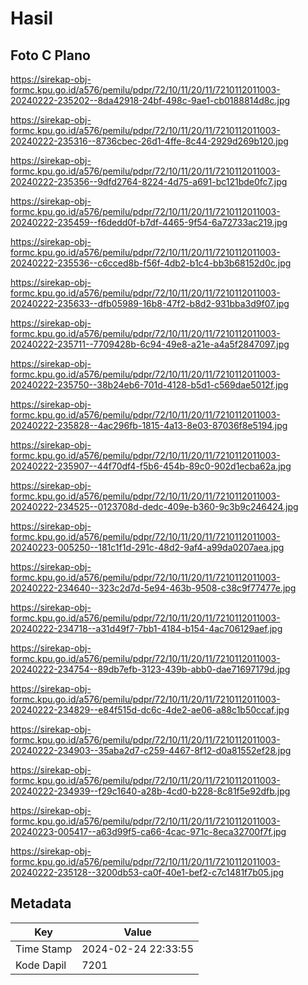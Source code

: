 # Hasil

## Foto C Plano

https://sirekap-obj-formc.kpu.go.id/a576/pemilu/pdpr/72/10/11/20/11/7210112011003-20240222-235202--8da42918-24bf-498c-9ae1-cb0188814d8c.jpg

https://sirekap-obj-formc.kpu.go.id/a576/pemilu/pdpr/72/10/11/20/11/7210112011003-20240222-235316--8736cbec-26d1-4ffe-8c44-2929d269b120.jpg

https://sirekap-obj-formc.kpu.go.id/a576/pemilu/pdpr/72/10/11/20/11/7210112011003-20240222-235356--9dfd2764-8224-4d75-a691-bc121bde0fc7.jpg

https://sirekap-obj-formc.kpu.go.id/a576/pemilu/pdpr/72/10/11/20/11/7210112011003-20240222-235459--f6dedd0f-b7df-4465-9f54-6a72733ac219.jpg

https://sirekap-obj-formc.kpu.go.id/a576/pemilu/pdpr/72/10/11/20/11/7210112011003-20240222-235536--c6cced8b-f56f-4db2-b1c4-bb3b68152d0c.jpg

https://sirekap-obj-formc.kpu.go.id/a576/pemilu/pdpr/72/10/11/20/11/7210112011003-20240222-235633--dfb05989-16b8-47f2-b8d2-931bba3d9f07.jpg

https://sirekap-obj-formc.kpu.go.id/a576/pemilu/pdpr/72/10/11/20/11/7210112011003-20240222-235711--7709428b-6c94-49e8-a21e-a4a5f2847097.jpg

https://sirekap-obj-formc.kpu.go.id/a576/pemilu/pdpr/72/10/11/20/11/7210112011003-20240222-235750--38b24eb6-701d-4128-b5d1-c569dae5012f.jpg

https://sirekap-obj-formc.kpu.go.id/a576/pemilu/pdpr/72/10/11/20/11/7210112011003-20240222-235828--4ac296fb-1815-4a13-8e03-87036f8e5194.jpg

https://sirekap-obj-formc.kpu.go.id/a576/pemilu/pdpr/72/10/11/20/11/7210112011003-20240222-235907--44f70df4-f5b6-454b-89c0-902d1ecba62a.jpg

https://sirekap-obj-formc.kpu.go.id/a576/pemilu/pdpr/72/10/11/20/11/7210112011003-20240222-234525--0123708d-dedc-409e-b360-9c3b9c246424.jpg

https://sirekap-obj-formc.kpu.go.id/a576/pemilu/pdpr/72/10/11/20/11/7210112011003-20240223-005250--181c1f1d-291c-48d2-9af4-a99da0207aea.jpg

https://sirekap-obj-formc.kpu.go.id/a576/pemilu/pdpr/72/10/11/20/11/7210112011003-20240222-234640--323c2d7d-5e94-463b-9508-c38c9f77477e.jpg

https://sirekap-obj-formc.kpu.go.id/a576/pemilu/pdpr/72/10/11/20/11/7210112011003-20240222-234718--a31d49f7-7bb1-4184-b154-4ac706129aef.jpg

https://sirekap-obj-formc.kpu.go.id/a576/pemilu/pdpr/72/10/11/20/11/7210112011003-20240222-234754--89db7efb-3123-439b-abb0-dae71697179d.jpg

https://sirekap-obj-formc.kpu.go.id/a576/pemilu/pdpr/72/10/11/20/11/7210112011003-20240222-234829--e84f515d-dc6c-4de2-ae06-a88c1b50ccaf.jpg

https://sirekap-obj-formc.kpu.go.id/a576/pemilu/pdpr/72/10/11/20/11/7210112011003-20240222-234903--35aba2d7-c259-4467-8f12-d0a81552ef28.jpg

https://sirekap-obj-formc.kpu.go.id/a576/pemilu/pdpr/72/10/11/20/11/7210112011003-20240222-234939--f29c1640-a28b-4cd0-b228-8c81f5e92dfb.jpg

https://sirekap-obj-formc.kpu.go.id/a576/pemilu/pdpr/72/10/11/20/11/7210112011003-20240223-005417--a63d99f5-ca66-4cac-971c-8eca32700f7f.jpg

https://sirekap-obj-formc.kpu.go.id/a576/pemilu/pdpr/72/10/11/20/11/7210112011003-20240222-235128--3200db53-ca0f-40e1-bef2-c7c1481f7b05.jpg


## Metadata

| Key        | Value               |
| ---------- | ------------------- |
| Time Stamp | 2024-02-24 22:33:55 |
| Kode Dapil | 7201                |



